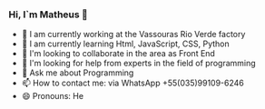 ### Hi, I`m Matheus 👋
- 🔭 I am currently working at the Vassouras Rio Verde factory
- 🌱 I am currently learning Html, JavaScript, CSS, Python
- 👯 I'm looking to collaborate in the area as Front End
- 🤔 I'm looking for help from experts in the field of programming
- 💬 Ask me about Programming
- 📫 How to contact me: via WhatsApp +55(035)99109-6246
- 😄 Pronouns: He
